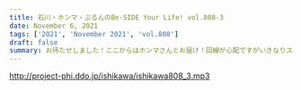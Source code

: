 ```yaml
---
title: 石川・ホンマ・ぶるんのBe-SIDE Your Life! vol.808-3
date: November 6, 2021
tags: ['2021', 'November 2021', 'vol.808']
draft: false
summary: お待たせしました！ここからはホンマさんとお届け！回線が心配ですがいきなりスカイプも！
---
```


http://project-phi.ddo.jp/ishikawa/ishikawa808_3.mp3